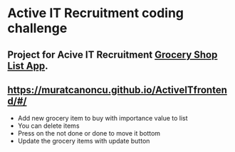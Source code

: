 # Active IT Recruitment coding challenge

## Project for Acive IT Recruitment [Grocery Shop List App](https://muratcanoncu.github.io/ActiveITfrontend/#/).
## https://muratcanoncu.github.io/ActiveITfrontend/#/

* Add new grocery item to buy with importance value to list
* You can delete items 
* Press on the not done or done to move it bottom
* Update the grocery items with update button
